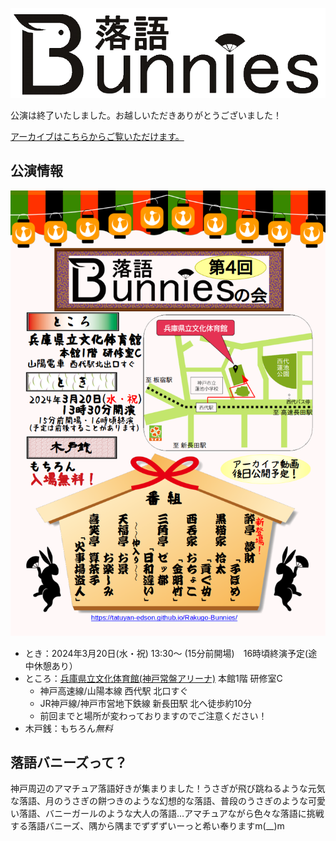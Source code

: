 ![落語バニーズ](./img/Logo.png "落語バニーズ")

公演は終了いたしました。お越しいただきありがとうございました！

[アーカイブはこちらからご覧いただけます。](https://www.youtube.com/playlist?list=PLvqA8nD_0MQDVnXbsvo5EPC6F85xt53lp)

## 公演情報

![第4回落語バニーズの会](./img/Chirashi/Fourth.png "第4回落語バニーズの会")

* とき：2024年3月20日(水・祝) 13:30〜 (15分前開場)　16時頃終演予定(途中休憩あり）
* ところ：[兵庫県立文化体育館(神戸常盤アリーナ)](https://www.hyogobuntai.jp/) 本館1階 研修室C
  * 神戸高速線/山陽本線 西代駅 北口すぐ
  * JR神戸線/神戸市営地下鉄線 新長田駅 北へ徒歩約10分
  * 前回までと場所が変わっておりますのでご注意ください！
* 木戸銭：もちろん*無料*


## 落語バニーズって？

神戸周辺のアマチュア落語好きが集まりました！うさぎが飛び跳ねるような元気な落語、月のうさぎの餅つきのような幻想的な落語、普段のうさぎのような可愛い落語、バニーガールのような大人の落語…アマチュアながら色々な落語に挑戦する落語バニーズ、隅から隅までずずずいーっと希い奉りますm(__)m
